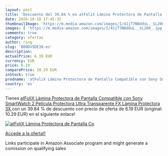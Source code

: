 ```yaml
---
layout: post
title: 'Descuento del 39.84 % en atFoliX Lámina Protectora de Pantalla Co'
date: 2020-10-18 17:45:32
thumbnailImage: 'https://m.media-amazon.com/images/I/41jT7NBdduL._SL200_.jpg'
images: [ 'https://m.media-amazon.com/images/I/41jT7NBdduL._SL200_.jpg' ]
comments: true
category: ofertas
author: ring
slug: 'B00DVSDE38-es'
description:
actualPrice: 6.19 EUR
currency: EUR
price: 6.19
comparePrice: 10.29 EUR
inStock: true
prodname: 'atFoliX Lámina Protectora de Pantalla Compatible con Sony SmartWatch 2 Película Protectora  Ultra Transparente FX Lámina Protectora  3X '
country: 'es'
---
```


Tienes [atFoliX Lámina Protectora de Pantalla Compatible con Sony SmartWatch 2 Película Protectora  Ultra Transparente FX Lámina Protectora  3X ](https://www.amazon.es/dp/B00DVSDE38/?tag=tolees-21) con un 39.84 % de descuento con precio de oferta de 6.19 EUR (original: 10.29 EUR) en el siguiente enlace!

[![atFoliX Lámina Protectora de Pantalla Co](https://m.media-amazon.com/images/I/41jT7NBdduL._SL200_.jpg)](https://www.amazon.es/dp/B00DVSDE38/?tag=tolees-21)

[Accede a la oferta!!](https://www.amazon.es/dp/B00DVSDE38/?tag=tolees-21)

Links participate in Amazon Associate program and might generate a comission on qualifying sales


